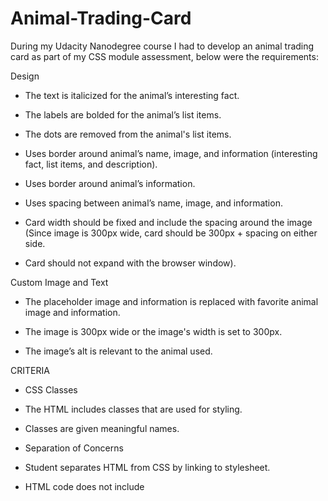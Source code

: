 # Animal-Trading-Card
During my Udacity Nanodegree course I had to develop an animal trading card as part of my CSS module assessment, below were the requirements:

Design

- The text is italicized for the animal’s interesting fact.

- The labels are bolded for the animal’s list items.

- The dots are removed from the animal's list items.

- Uses border around animal’s name, image, and information (interesting fact, list items, and description).

- Uses border around animal’s information.

- Uses spacing between animal’s name, image, and information.

- Card width should be fixed and include the spacing around the image (Since image is 300px wide, card should be 300px + spacing on either side. 

- Card should not expand with the browser window).


Custom Image and Text

- The placeholder image and information is replaced with favorite animal image and information.

- The image is 300px wide or the image's width is set to 300px.

- The image’s alt is relevant to the animal used.

CRITERIA

- CSS Classes

- The HTML includes classes that are used for styling.

- Classes are given meaningful names.

- Separation of Concerns

- Student separates HTML from CSS by linking to stylesheet.

- HTML code does not include <style> elements or style attributes in the body.

Code Quality

- Code is ready for review, meaning new lines and indentation are used for easy readability.

